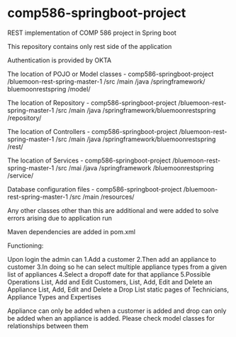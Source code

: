 # comp586-springboot-project
REST implementation of COMP 586 project in Spring boot

This repository contains only rest side of the application

Authentication is provided by OKTA

The location of POJO or Model classes - comp586-springboot-project /bluemoon-rest-spring-master-1 /src /main /java /springframework/ bluemoonrestspring /model/

The location of Repository - comp586-springboot-project /bluemoon-rest-spring-master-1 /src /main /java /springframework/bluemoonrestspring /repository/

The location of Controllers - comp586-springboot-project /bluemoon-rest-spring-master-1 /src /main /java /springframework/bluemoonrestspring /rest/

The location of Services -
comp586-springboot-project /bluemoon-rest-spring-master-1 /src /mai /java /springframework /bluemoonrestspring /service/

Database configuration files - comp586-springboot-project /bluemoon-rest-spring-master-1 /src /main /resources/

Any other classes other than this are additional and were added to solve errors arising due to application run

Maven dependencies are added in pom.xml

Functioning:

Upon login the admin can 
1.Add a customer 
2.Then add an appliance to customer 
3.In doing so he can select multiple appliance types from a given list of appliances
4.Select a dropoff date for that appliance 
5.Possible Operations 
	List, Add and Edit Customers, 
	List, Add, Edit and Delete an Appliance
	List, Add, Edit and Delete a Drop 
	List static pages of Technicians, Appliance Types and Expertises 

Appliance can only be added when a customer is added and drop can only be added when an appliance is added. Please check model classes for relationships between them
